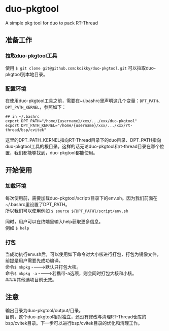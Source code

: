 # duo-pkgtool
A simple pkg tool for duo to pack RT-Thread                 

## 准备工作
### 拉取duo-pkgtool工具
使用 ``` $ git clone git@github.com:koikky/duo-pkgtool.git ``` 可以拉取duo-pkgtool到本地目录。                  

### 配置环境
在使用duo-pkgtool工具之前，需要在~/.bashrc里声明这几个变量：```DPT_PATH```、```DPT_PATH_KERNEL```，参照如下：                  
```shell
## in ~/.bashrc
export DPT_PATH="/home/{username}/xxx/.../xxx/duo-pkgtool"
export DPT_PATH_KERNEL="/home/{username}/xxx/.../xxx/rt-thread/bsp/cvitek"
```
这里的DPT_PATH_KERNEL指向RT-Thread目录下的duo目录、DPT_PATH指向duo-pkgtool工具的根目录。这样的话无论duo-pkgtool和rt-thread目录在哪个位置，我们都能够找到，duo-pkgtool都能使用。              

## 开始使用
### 加载环境
每次使用前，需要加载duo-pkgtool/script/目录下的env.sh。因为我们前面在~/.bashrc里设置了DPT_PATH。                   
所以我们可以使用例如 ``` $ source ${DPT_PATH}/script/env.sh ```                              

同时，用户可以在终端里输入help获取更多信息。                                      
例如 ``` $ help ```                        

### 打包
当成功执行env.sh后，可以使用如下命令对大小核进行打包，打包为镜像文件，前提是用户需要先成功编译。                        
命令``` $ mkpkg ``` ---->默认只打包大核。                 
命令``` $ mkpkg -a ``` ---->若携带-a选项，则会同时打包大核和小核。                
####其他选项目前无效。             

## 注意
输出目录为duo-pkgtool/output/目录。      
目前，这个duo-pkgtool相对独立，还没有修改与清理RT-Thread仓库的bsp/cvitek目录。下一步可以进行bsp/cvitek目录的优化和清理工作。
